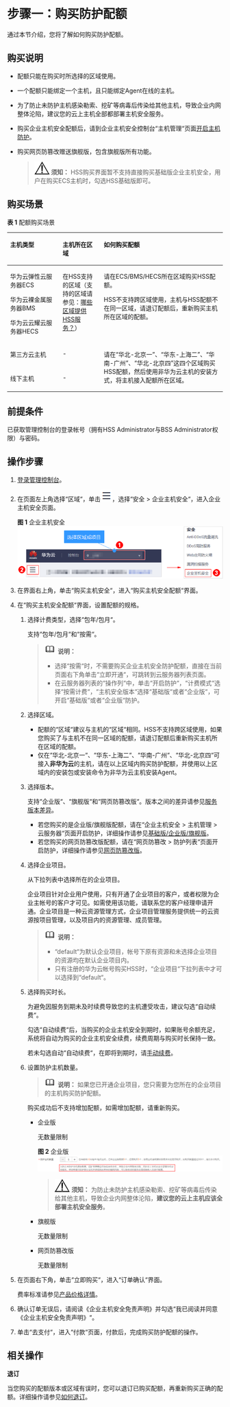 # 步骤一：购买防护配额<a name="hss_01_0229"></a>

通过本节介绍，您将了解如何购买防护配额。

## 购买说明<a name="section20961165392320"></a>

-   配额只能在购买时所选择的区域使用。
-   一个配额只能绑定一个主机，且只能绑定Agent在线的主机。
-   为了防止未防护主机感染勒索、挖矿等病毒后传染给其他主机，导致企业内网整体沦陷，建议您的云上主机全部都部署主机安全服务。
-   购买企业主机安全配额后，请到企业主机安全控制台“主机管理“页面[开启主机防护](步骤四-开启主机防护.md)。
-   购买网页防篡改赠送旗舰版，包含旗舰版所有功能。

    >![](public_sys-resources/icon-notice.gif) **须知：** 
    >HSS购买界面暂不支持直接购买基础版企业主机安全，用户在购买ECS主机时，勾选HSS基础版即可。


## 购买场景<a name="section18831144013105"></a>

**表 1**  配额购买场景

<a name="table192547223189"></a>
<table><thead align="left"><tr id="row9255112210189"><th class="cellrowborder" valign="top" width="24.29%" id="mcps1.2.4.1.1"><p id="p16255182261813"><a name="p16255182261813"></a><a name="p16255182261813"></a>主机类型</p>
</th>
<th class="cellrowborder" valign="top" width="19.13%" id="mcps1.2.4.1.2"><p id="p8232644113515"><a name="p8232644113515"></a><a name="p8232644113515"></a>主机所在区域</p>
</th>
<th class="cellrowborder" valign="top" width="56.58%" id="mcps1.2.4.1.3"><p id="p2255142214184"><a name="p2255142214184"></a><a name="p2255142214184"></a>如何购买配额</p>
</th>
</tr>
</thead>
<tbody><tr id="row16255122141813"><td class="cellrowborder" valign="top" width="24.29%" headers="mcps1.2.4.1.1 "><p id="p6255622191815"><a name="p6255622191815"></a><a name="p6255622191815"></a>华为云弹性云服务器ECS</p>
<p id="p3255132271820"><a name="p3255132271820"></a><a name="p3255132271820"></a>华为云裸金属服务器BMS</p>
<p id="p12341193113"><a name="p12341193113"></a><a name="p12341193113"></a>华为云云耀云服务器HECS</p>
</td>
<td class="cellrowborder" valign="top" width="19.13%" headers="mcps1.2.4.1.2 "><p id="p1323219441351"><a name="p1323219441351"></a><a name="p1323219441351"></a>在HSS支持的区域（支持的区域请参见：<a href="https://support.huaweicloud.com/hss_faq/hss_01_0158.html" target="_blank" rel="noopener noreferrer">哪些区域提供HSS服务？</a>）</p>
</td>
<td class="cellrowborder" valign="top" width="56.58%" headers="mcps1.2.4.1.3 "><p id="p759582951919"><a name="p759582951919"></a><a name="p759582951919"></a>请在ECS/BMS/HECS所在区域购买HSS配额。</p>
<p id="p1691892313518"><a name="p1691892313518"></a><a name="p1691892313518"></a>HSS不支持跨区域使用，主机与HSS配额不在同一区域，请退订配额后，重新购买主机所在区域的配额。</p>
</td>
</tr>
<tr id="row1325512225189"><td class="cellrowborder" valign="top" width="24.29%" headers="mcps1.2.4.1.1 "><p id="p1525572281818"><a name="p1525572281818"></a><a name="p1525572281818"></a>第三方云主机</p>
</td>
<td class="cellrowborder" valign="top" width="19.13%" headers="mcps1.2.4.1.2 "><p id="p13233104418354"><a name="p13233104418354"></a><a name="p13233104418354"></a>-</p>
</td>
<td class="cellrowborder" rowspan="2" valign="top" width="56.58%" headers="mcps1.2.4.1.3 "><p id="p1757104413379"><a name="p1757104413379"></a><a name="p1757104413379"></a>请在<span class="parmvalue" id="parmvalue126864818373"><a name="parmvalue126864818373"></a><a name="parmvalue126864818373"></a>“华北-北京一”</span>、<span class="parmvalue" id="parmvalue36864823718"><a name="parmvalue36864823718"></a><a name="parmvalue36864823718"></a>“华东-上海二”</span>、<span class="parmvalue" id="parmvalue1068144811378"><a name="parmvalue1068144811378"></a><a name="parmvalue1068144811378"></a>“华南-广州”</span>、<span class="parmvalue" id="parmvalue1768848143720"><a name="parmvalue1768848143720"></a><a name="parmvalue1768848143720"></a>“华北-北京四”</span>这四个区域购买HSS配额，然后使用非华为云主机的安装方式，将主机接入配额所在区域。</p>
</td>
</tr>
<tr id="row12561122161813"><td class="cellrowborder" valign="top" headers="mcps1.2.4.1.1 "><p id="p1025602231814"><a name="p1025602231814"></a><a name="p1025602231814"></a>线下主机</p>
</td>
<td class="cellrowborder" valign="top" headers="mcps1.2.4.1.2 "><p id="p192331444123520"><a name="p192331444123520"></a><a name="p192331444123520"></a>-</p>
</td>
</tr>
</tbody>
</table>

## 前提条件<a name="section19401428131615"></a>

已获取管理控制台的登录帐号（拥有HSS Administrator与BSS Administrator权限）与密码。

## 操作步骤<a name="section12391171020114"></a>

1.  [登录管理控制台](https://console.huaweicloud.com)。
2.  在页面左上角选择“区域“，单击![](figures/icon-servicelist.png)，选择“安全  \>  企业主机安全“，进入企业主机安全页面。

    **图 1**  企业主机安全<a name="fig1855613765114"></a>  
    ![](figures/企业主机安全.png "企业主机安全")

3.  在界面右上角，单击“购买主机安全“，进入“购买主机安全配额“界面。
4.  在“购买主机安全配额“界面，设置配额的规格。
    1.  选择计费类型，选择“包年/包月“。

        支持“包年/包月“和“按需“。

        >![](public_sys-resources/icon-note.gif) **说明：** 
        >-   选择“按需“时，不需要购买企业主机安全防护配额，直接在当前页面右下角单击“立即开通“，可跳转到云服务器列表页面。
        >-   在云服务器列表的“操作列“中，单击“开启防护“，“计费模式“选择“按需计费“，“主机安全版本“选择“基础版“或者“企业版“，可开启“基础版“或者“企业版“防护。

    2.  选择区域。
        -   配额的“区域“建议与主机的“区域“相同。HSS不支持跨区域使用，如果您购买了与主机不在同一区域的配额，请退订配额后重新购买主机所在区域的配额。
        -   仅在“华北-北京一“、“华东-上海二“、“华南-广州“、“华北-北京四“可接入**非华为云**的主机，请在以上区域内购买防护配额，并使用以上区域内的安装包或安装命令为非华为云主机安装Agent。

    3.  选择版本。

        支持“企业版“、“旗舰版“和“网页防篡改版“。版本之间的差异请参见[服务版本差异](https://support.huaweicloud.com/productdesc-hss/hss_01_0136.html)。

        -   若您购买的是企业版/旗舰版配额，请在“企业主机安全  \>  主机管理  \>  云服务器“页面开启防护，详细操作请参见[基础版/企业版/旗舰版](https://support.huaweicloud.com/usermanual-hss/hss_01_0230.html)。
        -   若您购买的网页防篡改版配额，请在“网页防篡改  \>  防护列表“页面开启防护，详细操作请参见[网页防篡改版](https://support.huaweicloud.com/usermanual-hss/hss_01_0214.html)。

    4.  选择企业项目。

        从下拉列表中选择所在的企业项目。

        企业项目针对企业用户使用，只有开通了企业项目的客户，或者权限为企业主帐号的客户才可见。如需使用该功能，请联系您的客户经理申请开通。企业项目是一种云资源管理方式，企业项目管理服务提供统一的云资源按项目管理，以及项目内的资源管理、成员管理。

        >![](public_sys-resources/icon-note.gif) **说明：** 
        >-   “default“为默认企业项目，帐号下原有资源和未选择企业项目的资源均在默认企业项目内。
        >-   只有注册的华为云帐号购买HSS时，“企业项目“下拉列表中才可以选择到“default“。

    5.  选择购买时长。

        为避免因服务到期未及时续费导致您的主机遭受攻击，建议勾选“自动续费“。

        勾选“自动续费“后，当购买的企业主机安全到期时，如果账号余额充足，系统将自动为购买的企业主机安全续费，续费周期与购买时长保持一致。

        若未勾选自动“自动续费“，在即将到期时，请[手动续费](https://support.huaweicloud.com/hss_faq/hss_01_0171.html)。

    6.  设置防护主机数量。

        >![](public_sys-resources/icon-note.gif) **说明：** 
        >如果您已开通企业项目，您只需要为您所在的企业项目的主机购买防护配额。

        购买成功后不支持增加配额，如需增加配额，请重新购买。

        -   企业版

            无数量限制

            **图 2**  企业版<a name="fig1570052114320"></a>  
            ![](figures/企业版.png "企业版")

            >![](public_sys-resources/icon-notice.gif) **须知：** 
            >为防止未防护主机感染勒索、挖矿等病毒后传染给其他主机，导致企业内网整体沦陷，**建议您的云上主机应该全部署主机安全服务**。

        -   旗舰版

            无数量限制

        -   网页防篡改版

            无数量限制



5.  在页面右下角，单击“立即购买“，进入“订单确认“界面。

    费率标准请参见[产品价格详情](https://www.huaweicloud.com/price_detail.html#/hss_detail)。

6.  确认订单无误后，请阅读《企业主机安全免责声明》并勾选“我已阅读并同意《企业主机安全免责声明》“。
7.  单击“去支付“，进入“付款“页面，付款后，完成购买防护配额的操作。

## 相关操作<a name="section12360850124412"></a>

**退订**

当您购买的配额版本或区域有误时，您可以退订已购买配额，再重新购买正确的配额。详细操作请参见[如何退订](https://support.huaweicloud.com/hss_faq/hss_01_0172.html)。


